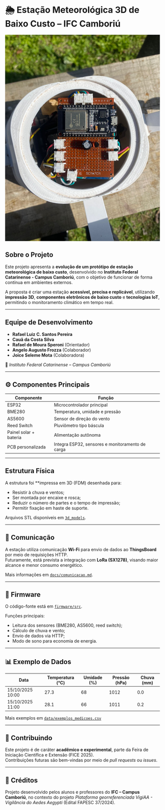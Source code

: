 
# 🌦️ Estação Meteorológica 3D de Baixo Custo – IFC Camboriú

![Estação montada](img/capa.jpg)

##  Sobre o Projeto

Este projeto apresenta a **evolução de um protótipo de estação meteorológica de baixo custo**, desenvolvido no **Instituto Federal Catarinense - Campus Camboriú**, com o objetivo de funcionar de forma contínua em ambientes externos. 

A proposta é criar uma estação **acessível, precisa e replicável**, utilizando **impressão 3D**, **componentes eletrônicos de baixo custo** e **tecnologias IoT**, permitindo o monitoramento climático em tempo real.

---

##  Equipe de Desenvolvimento

- **Rafael Luiz C. Santos Pereira**
- **Cauã da Costa Silva**
- **Rafael de Moura Speroni** (Orientador)
- **Angelo Augusto Frozza** (Colaborador)
- **Joice Seleme Mota** (Colaboradora)

📍 *Instituto Federal Catarinense – Campus Camboriú*

---

## ⚙️ Componentes Principais

| Componente | Função |
|-------------|--------|
| ESP32 | Microcontrolador principal |
| BME280 | Temperatura, umidade e pressão |
| AS5600 | Sensor de direção do vento |
| Reed Switch | Pluviômetro tipo báscula |
| Painel solar + bateria | Alimentação autônoma |
| PCB personalizada | Integra ESP32, sensores e monitoramento de carga |

---

##  Estrutura Física

A estrutura foi **impressa em 3D (FDM) desenhada para:
- Resistir à chuva e ventos;
- Ser montada por encaixe e rosca;
- Reduzir o número de partes e o tempo de impressão;
- Permitir fixação em haste de suporte.

Arquivos STL disponíveis em [`3d_models`](3d_models).

---

## 📡 Comunicação

A estação utiliza comunicação **Wi-Fi** para envio de dados ao **ThingsBoard** por meio de requisições HTTP.  
Futuramente, está prevista a integração com **LoRa (SX1278)**, visando maior alcance e menor consumo energético.

Mais informações em [`docs/comunicacao.md`](docs/comunicacao.md).

---

## 🧠 Firmware

O código-fonte está em [`firmware/src`](firmware/src).

Funções principais:
- Leitura dos sensores (BME280, AS5600, reed switch);
- Cálculo de chuva e vento;
- Envio de dados via HTTP;
- Modo de sono para economia de energia.

---

## 📊 Exemplo de Dados

| Data | Temperatura (°C) | Umidade (%) | Pressão (hPa) | Chuva (mm) |
|------|------------------|--------------|----------------|-------------|
| 15/10/2025 10:00 | 27.3 | 68 | 1012 | 0.0 |
| 15/10/2025 11:00 | 28.1 | 66 | 1011 | 0.2 |

Mais exemplos em [`data/exemplos_medicoes.csv`](data/exemplos_medicoes.csv)

---

## 🤝 Contribuindo

Este projeto é de caráter **acadêmico e experimental**, parte da Feira de Iniciação Científica e Extensão (FICE 2025).  
Contribuições futuras são bem-vindas por meio de *pull requests* ou *issues*.

---

## 📸 Créditos

Projeto desenvolvido pelos alunos e professores do **IFC – Campus Camboriú**, no contexto do projeto *Plataforma georreferenciada VigiAA - Vigilância do Aedes Aegypti* (Edital FAPESC 37/2024).
